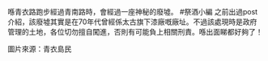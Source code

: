 喺青衣路跑步經過青南路時，會經過一座神秘的廢墟。 #祭酒小編 之前出過post介紹，該廢墟其實是在70年代曾經係太古旗下漆廠嘅廠址。不過該處現時是政府管理的土地，各位切勿擅自闖進，否則有可能負上相關刑責。喺出面睇都好夠了！

圖片來源：青衣島民
